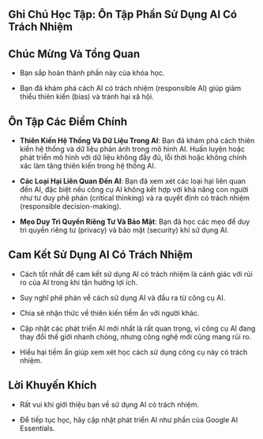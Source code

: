 ## Ghi Chú Học Tập: Ôn Tập Phần Sử Dụng AI Có Trách Nhiệm

## Chúc Mừng Và Tổng Quan

- Bạn sắp hoàn thành phần này của khóa học.
    
- Bạn đã khám phá cách AI có trách nhiệm (responsible AI) giúp giảm thiểu thiên kiến (bias) và tránh hại xã hội.
    

## Ôn Tập Các Điểm Chính

- **Thiên Kiến Hệ Thống Và Dữ Liệu Trong AI**: Bạn đã khám phá cách thiên kiến hệ thống và dữ liệu phản ánh trong mô hình AI. Huấn luyện hoặc phát triển mô hình với dữ liệu không đầy đủ, lỗi thời hoặc không chính xác làm tăng thiên kiến trong hệ thống AI.
    
- **Các Loại Hại Liên Quan Đến AI**: Bạn đã xem xét các loại hại liên quan đến AI, đặc biệt nếu công cụ AI không kết hợp với khả năng con người như tư duy phê phán (critical thinking) và ra quyết định có trách nhiệm (responsible decision-making).
    
- **Mẹo Duy Trì Quyền Riêng Tư Và Bảo Mật**: Bạn đã học các mẹo để duy trì quyền riêng tư (privacy) và bảo mật (security) khi sử dụng AI.
    

## Cam Kết Sử Dụng AI Có Trách Nhiệm

- Cách tốt nhất để cam kết sử dụng AI có trách nhiệm là cảnh giác với rủi ro của AI trong khi tận hưởng lợi ích.
    
- Suy nghĩ phê phán về cách sử dụng AI và đầu ra từ công cụ AI.
    
- Chia sẻ nhận thức về thiên kiến tiềm ẩn với người khác.
    
- Cập nhật các phát triển AI mới nhất là rất quan trọng, vì công cụ AI đang thay đổi thế giới nhanh chóng, nhưng công nghệ mới cũng mang rủi ro.
    
- Hiểu hại tiềm ẩn giúp xem xét học cách sử dụng công cụ này có trách nhiệm.
    

## Lời Khuyến Khích

- Rất vui khi giới thiệu bạn về sử dụng AI có trách nhiệm.
    
- Để tiếp tục học, hãy cập nhật phát triển AI như phần của Google AI Essentials.